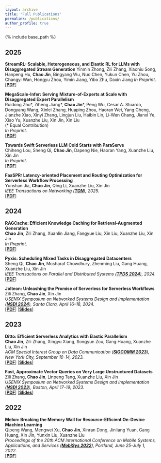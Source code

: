 ```yaml
---
layout: archive
title: "Full Publications"
permalink: /publications/
author_profile: true
---
```


{% include base_path %}

## 2025

<!-- **MegaScale-MoE: Large-Scale Communication-Efficient Training of Mixture-of-Experts Models in Production**
**Chao Jin**\*, Ziheng Jiang\*, Zhihao Bai, Zheng Zhong, Juncai Liu, Xiang Li,
Ningxin Zheng, Xi Wang, Cong Xie, Wen Heng, Yiyuan Ma, Wenlei Bao, Size
Zheng, Yanghua Peng, Haibin Lin, Xuanzhe Liu, Xin Jin, Xin Liu
*In Preprint.*  
[**[PDF]()**] -->

**StreamRL: Scalable, Heterogeneous, and Elastic RL for LLMs with Disaggregated Stream Generation**
Yinmin Zhong, Zili Zhang, Xiaoniu Song, Hanpeng Hu, **Chao Jin**, Bingyang Wu, Nuo Chen, Yukun Chen, Yu Zhou, Changyi Wan, Hongyu Zhou, Yimin Jiang, Yibo Zhu, Daxin Jiang
*In Preprint.*  
[**[PDF](https://arxiv.org/pdf/2504.15930)**]

**MegaScale-Infer: Serving Mixture-of-Experts at Scale with Disaggregated Expert Parallelism**  
Ruidong Zhu\*, Ziheng Jiang\*, **Chao Jin**\*, Peng Wu, Cesar A. Stuardo,
Dongyang Wang, Xinlei Zhang, Huaping Zhou, Haoran Wei, Yang Cheng,
Jianzhe Xiao, Xinyi Zhang, Lingjun Liu, Haibin Lin, Li-Wen Chang, Jianxi Ye,
Xiao Yu, Xuanzhe Liu, Xin Jin, Xin Liu  
(\* Equal Contribution)  
*In Preprint.*  
[**[PDF](/files/papers/Preprint-MegaScale-Infer.pdf)**]

**Towards Swift Serverless LLM Cold Starts with ParaServe**  
Chiheng Lou, Sheng Qi, **Chao Jin**, Dapeng Nie, Haoran Yang, Xuanzhe Liu, Xin Jin  
*In Preprint.*  
[**[PDF](/files/papers/Preprint-ParaServe.pdf)**]

**FaaSPR: Latency-oriented Placement and Routing Optimization for Serverless Workflow Processing**  
Yunshan Jia, **Chao Jin**, Qing Li, Xuanzhe Liu, Xin Jin  
*IEEE Transactions on Networking ([**TON**](https://ieeexplore.ieee.org/xpl/RecentIssue.jsp?punumber=90)), 2025.*  
[**[PDF](/files/papers/TON25-FaaSPR.pdf)**]

## 2024

**RAGCache: Efficient Knowledge Caching for Retrieval-Augmented Generation**  
**Chao Jin**, Zili Zhang, Xuanlin Jiang, Fangyue Liu, Xin Liu, Xuanzhe Liu, Xin Jin  
*In Preprint.*  
[**[PDF](/files/papers/Preprint-RAGCache.pdf)**]

**Pyxis: Scheduling Mixed Tasks in Disaggregated Datacenters**  
Sheng Qi, **Chao Jin**, Mosharaf Chowdhury, Zhenming Liu, Gang Huang, Xuanzhe Liu, Xin Jin  
*IEEE Transactions on Parallel and Distributed Systems ([**TPDS 2024**](https://ieeexplore.ieee.org/xpl/RecentIssue.jsp?punumber=71)), 2024.*  
[**[PDF](/files/papers/TPDS24-Pyxis.pdf)**]

**Jolteon: Unleashing the Promise of Serverless for Serverless Workflows**  
Zili Zhang, **Chao Jin**, Xin Jin  
*USENIX Symposium on Networked Systems Design and Implementation ([**NSDI 2024**](https://www.usenix.org/conference/nsdi24)), Santa Clara, April 16–18, 2024.*  
[**[PDF](/files/papers/NSDI24-Jolteon.pdf)**] [**[Slides](/files/slides/NSDI24-Jolteon-slides.pdf)**]

## 2023

**Ditto: Efficient Serverless Analytics with Elastic Parallelism**  
**Chao Jin**, Zili Zhang, Xingyu Xiang, Songyun Zou, Gang Huang, Xuanzhe Liu, Xin Jin  
*ACM Special Interest Group on Data Communication ([**SIGCOMM 2023**](https://conferences.sigcomm.org/sigcomm/2023/)), New York City, September 10-14, 2023.*  
[**[PDF](/files/papers/SIGCOMM23-Ditto.pdf)**] [**[Slides](/files/slides/SIGCOMM23-Ditto-slides.pdf)**]

**Fast, Approximate Vector Queries on Very Large Unstructured Datasets**  
Zili Zhang, **Chao Jin**, Linpeng Tang, Xuanzhe Liu, Xin Jin  
*USENIX Symposium on Networked Systems Design and Implementation ([**NSDI 2023**](https://www.usenix.org/conference/nsdi23)), Boston, April 17–19, 2023.*  
[**[PDF](/files/papers/NSDI23-Auncel.pdf)**] [**[Slides](/files/slides/NSDI23-Auncel-slides.pdf)**]

## 2022

**Melon: Breaking the Memory Wall for Resource-Efficient On-Device Machine Learning**  
Qipeng Wang, Mengwei Xu, **Chao Jin**, Xinran Dong, Jinliang Yuan, Gang Huang, Xin Jin, Yunxin Liu, Xuanzhe Liu  
*Proceedings of the 20th ACM International Conference on Mobile Systems, Applications, and Services ([**MobiSys 2022**](https://www.sigmobile.org/mobisys/2022/)), Portland, June 25-July 1, 2022.*  
[**[PDF](/files/papers/MobiSys22-Melon.pdf)**] 